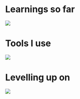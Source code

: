 <h1>Learnings so far</h1>
<p>
  <a href="https://skillicons.dev">
    <img src="https://skillicons.dev/icons?i=html,css,js,bootstrap,tailwind,angular,ts" />
  </a>
</p>

<h1>Tools I use</h1>
<p>
  <a href="https://skillicons.dev">
    <img src="https://skillicons.dev/icons?i=postman,netlify,vercel,anaconda,vscode,idea,pycharm" />
  </a>
</p>

<h1>Levelling up on</h1>
<a href="https://skillicons.dev">
    <img src="https://skillicons.dev/icons?i=java,spring,python,sklearn,mysql" />
  </a>

  
<!---
lambdaYouth/lambdaYouth is a ✨ special ✨ repository because its `README.md` (this file) appears on your GitHub profile.
You can click the Preview link to take a look at your changes.
--->

